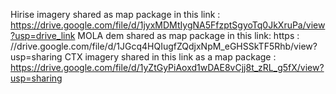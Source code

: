 Hirise imagery shared as map package in this link : https://drive.google.com/file/d/1jyxMDMtIygNA5FfzptSgyoTq0JkXruPa/view?usp=drive_link
MOLA dem shared as map package in this link: https : //drive.google.com/file/d/1JGcq4HQIugfZQdjxNpM_eGHSSkTF5Rhb/view?usp=sharing
CTX imagery shared in this link as a map package : https://drive.google.com/file/d/1yZtGyPiAoxd1wDAE8vCjj8t_zRL_g5fX/view?usp=sharing
